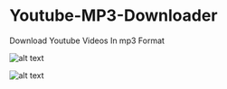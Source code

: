 # Youtube-MP3-Downloader
Download Youtube Videos In mp3 Format

![alt text](https://i.imgur.com/GgAY5JA.png)



![alt text](https://i.imgur.com/HsXZpmd.png)
